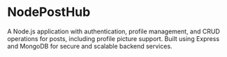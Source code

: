 # NodePostHub
A Node.js application with authentication, profile management, and CRUD operations for posts, including profile picture support. Built using Express and MongoDB for secure and scalable backend services.
